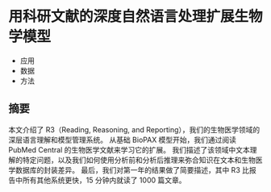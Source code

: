 # 用科研文献的深度自然语言处理扩展生物学模型

* 应用
* 数据
* 方法

## 摘要

本文介绍了 R3（Reading, Reasoning, and Reporting），我们的生物医学领域的深层语言理解和模型管理系统。
从基础 BioPAX 模型开始，我们通过阅读 PubMed Central 的生物医学文献来学习它的扩展。
我们描述了该领域中文本理解的特定问题，以及我们如何使用分析前和分析后推理来弥合知识在文本和生物医学数据库的封装差异。
最后，我们对第一年的结果做了简要描述，其中 R3 比报告中所有其他系统更快，15 分钟内就读了 1000 篇文章。
